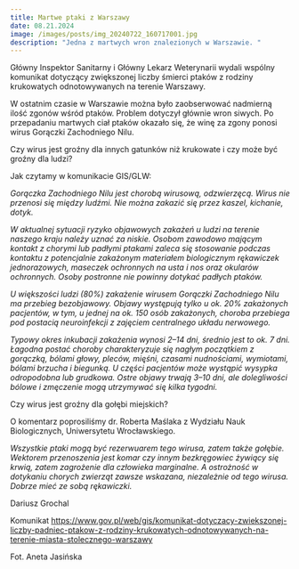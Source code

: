 ```yaml
---
title: Martwe ptaki z Warszawy
date: 08.21.2024
image: /images/posts/img_20240722_160717001.jpg
description: "Jedna z martwych wron znalezionych w Warszawie. "
---
```

Główny Inspektor Sanitarny i Główny Lekarz Weterynarii wydali wspólny komunikat dotyczący zwiększonej liczby śmierci ptaków z rodziny krukowatych odnotowywanych na terenie Warszawy.

W ostatnim czasie w Warszawie można było zaobserwować nadmierną ilość zgonów wśród ptaków. Problem dotyczył głównie wron siwych. Po przepadaniu martwych ciał ptaków okazało się, że winę za zgony ponosi wirus Gorączki Zachodniego Nilu.



Czy wirus jest groźny dla innych gatunków niż krukowate i czy może być groźny dla ludzi?

Jak czytamy w komunikacie GIS/GLW:



*Gorączka Zachodniego Nilu jest chorobą wirusową, odzwierzęcą. Wirus nie przenosi się między ludźmi. Nie można zakazić się przez kaszel, kichanie, dotyk.*

*W aktualnej sytuacji ryzyko objawowych zakażeń u ludzi na terenie naszego kraju należy uznać za niskie. Osobom zawodowo mającym kontakt z chorymi lub padłymi ptakami zaleca się stosowanie podczas kontaktu z potencjalnie zakażonym materiałem biologicznym rękawiczek jednorazowych, maseczek ochronnych na usta i nos oraz okularów ochronnych. Osoby postronne nie powinny dotykać padłych ptaków.*

*U większości ludzi (80%) zakażenie wirusem Gorączki Zachodniego Nilu ma przebieg bezobjawowy. Objawy występują tylko u ok. 20% zakażonych pacjentów, w tym, u jednej na ok. 150 osób zakażonych, choroba przebiega pod postacią neuroinfekcji z zajęciem centralnego układu nerwowego.*

*Typowy okres inkubacji zakażenia wynosi 2–14 dni, średnio jest to ok. 7 dni. Łagodna postać choroby charakteryzuje się nagłym początkiem z gorączką, bólami głowy, pleców, mięśni, czasami nudnościami, wymiotami, bólami brzucha i biegunką. U części pacjentów może wystąpić wysypka odropodobna lub grudkowa. Ostre objawy trwają 3–10 dni, ale dolegliwości bólowe i zmęczenie mogą utrzymywać się kilka tygodni.*



Czy wirus jest groźny dla gołębi miejskich?



O komentarz poprosiliśmy dr. Roberta Maślaka z Wydziału Nauk Biologicznych, Uniwersytetu Wrocławskiego.



*Wszystkie ptaki mogą być rezerwuarem tego wirusa, zatem także gołębie. Wektorem przenoszenia jest komar czy innym bezkręgowiec żywiący się krwią, zatem zagrożenie dla człowieka marginalne. A ostrożność w dotykaniu chorych zwierząt zawsze wskazana, niezależnie od tego wirusa. Dobrze mieć ze sobą rękawiczki.*



Dariusz Grochal



Komunikat <https://www.gov.pl/web/gis/komunikat-dotyczacy-zwiekszonej-liczby-padniec-ptakow-z-rodziny-krukowatych-odnotowywanych-na-terenie-miasta-stolecznego-warszawy>





Fot. Aneta Jasińska

